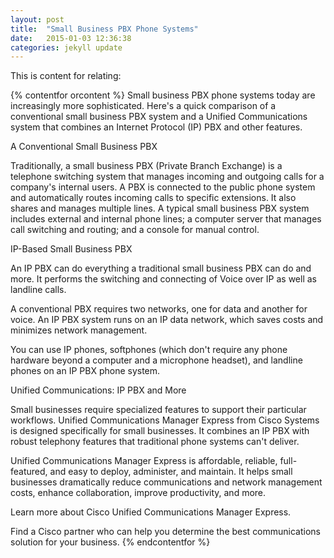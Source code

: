 ```yaml
---
layout: post
title:  "Small Business PBX Phone Systems"
date:   2015-01-03 12:36:38
categories: jekyll update
---
```

This is content for relating:




{% contentfor orcontent %}
Small business PBX phone systems today are increasingly more sophisticated. Here's a quick comparison of a conventional small business PBX system and a Unified Communications system that combines an Internet Protocol (IP) PBX and other features.

A Conventional Small Business PBX

Traditionally, a small business PBX (Private Branch Exchange) is a telephone switching system that manages incoming and outgoing calls for a company's internal users. A PBX is connected to the public phone system and automatically routes incoming calls to specific extensions. It also shares and manages multiple lines. A typical small business PBX system includes external and internal phone lines; a computer server that manages call switching and routing; and a console for manual control.

IP-Based Small Business PBX

An IP PBX can do everything a traditional small business PBX can do and more. It performs the switching and connecting of Voice over IP as well as landline calls.

A conventional PBX requires two networks, one for data and another for voice. An IP PBX system runs on an IP data network, which saves costs and minimizes network management.

You can use IP phones, softphones (which don't require any phone hardware beyond a computer and a microphone headset), and landline phones on an IP PBX phone system.

Unified Communications: IP PBX and More

Small businesses require specialized features to support their particular workflows. Unified Communications Manager Express from Cisco Systems is designed specifically for small businesses. It combines an IP PBX with robust telephony features that traditional phone systems can't deliver.

Unified Communications Manager Express is affordable, reliable, full-featured, and easy to deploy, administer, and maintain. It helps small businesses dramatically reduce communications and network management costs, enhance collaboration, improve productivity, and more.

Learn more about Cisco Unified Communications Manager Express.

Find a Cisco partner who can help you determine the best communications solution for your business.
{% endcontentfor %}
